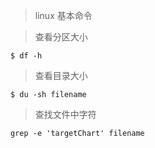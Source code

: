 > linux 基本命令

> 查看分区大小

``` shelll
$ df -h
```

> 查看目录大小

``` shell
$ du -sh filename
```

> 查找文件中字符

``` shell
grep -e 'targetChart' filename
```